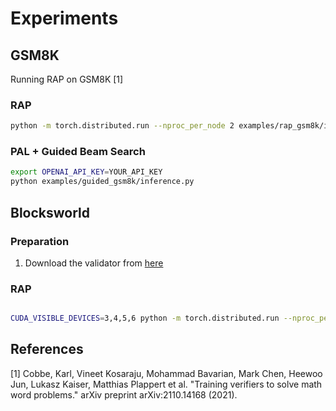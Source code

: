# Experiments
## GSM8K
Running RAP on GSM8K [1]
### RAP
```bash
python -m torch.distributed.run --nproc_per_node 2 examples/rap_gsm8k/inference.py --llama_size "13B"
```
### PAL + Guided Beam Search
```bash
export OPENAI_API_KEY=YOUR_API_KEY
python examples/guided_gsm8k/inference.py 
```


## Blocksworld
### Preparation
1. Download the validator from [here]()

### RAP
```bash

CUDA_VISIBLE_DEVICES=3,4,5,6 python -m torch.distributed.run --nproc_per_node 4 examples/rap_blocksworld/inference.py --llama_size "30B" --data_path 'examples/blocksworld/data/step_6.json' --depth_limit 6
```


## References
[1] Cobbe, Karl, Vineet Kosaraju, Mohammad Bavarian, Mark Chen, Heewoo Jun, Lukasz Kaiser, Matthias Plappert et al. "Training verifiers to solve math word problems." arXiv preprint arXiv:2110.14168 (2021).